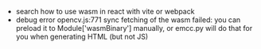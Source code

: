 - search how to use wasm in react with vite or webpack
- debug error opencv.js:771  sync fetching of the wasm failed: you can preload it to Module['wasmBinary'] manually, or emcc.py will do that for you when generating HTML (but not JS)
